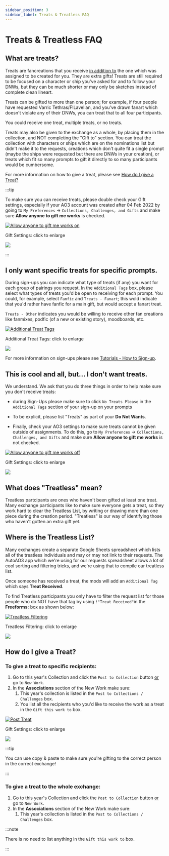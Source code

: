 ```yaml
---
sidebar_position: 3
sidebar_label: Treats & Treatless FAQ
---
```


# Treats & Treatless FAQ

## What are treats?
Treats are fancreations that you receive <u>in addition to</u> the one which was assigned to be created for you. They are extra gifts! Treats are still required to be focused on a character or ship you've asked for and to follow your DNWs, but they can be much shorter or may only be sketches instead of complete clean lineart.

Treats can be gifted to more than one person; for example, if four people have requested Varric Tethras/F!Lavellan, and you've drawn fanart which doesn't violate any of their DNWs, you can treat that to all four participants.

You could receive one treat, multiple treats, or no treats.

Treats may also be given to the exchange as a whole, by placing them in the collection, and NOT completing the "Gift to" section. You can treat the collection with characters or ships which are on the nominations list but didn't make it to the requests, creations which don't quite fit a single prompt (maybe the ships were requested but there are DNWs in your creation), or treats which fit so many prompts to gift it directly to so many participants would be cumbersome.

For more information on how to give a treat, please see [How do I give a Treat?](#how-do-i-give-a-treat)

:::tip

To make sure you can receive treats, please double check your Gift settings, especially if your AO3 account was created after 04 Feb 2022 by going to `My Preferences` → `Collections, Challenges, and Gifts` and make sure **Allow anyone to gift me works** is checked.

<a href="#img3" class="preview">
<img src={require('/img/giftsettingon.png').default} alt="Allow anyone to gift me works on" class="thumbnail"></img>
</a>
<p class="label">Gift Settings: click to enlarge</p>
<p> </p>
<a href="#_" class="lightbox" id="img3">
<img src={require('/img/giftsettingon.png').default}></img>
</a>

:::

## I only want specific treats for specific prompts.
During sign-ups you can indicate what type of treats (if any) you want for each group of pairings you request. In the `Additional Tags` box, please select what types of treats you'd be open to receiving for each prompt. You could, for example, select `Fanfic` and `Treats - Fanart`; this wold indicate that you'd rather have fanfic for a main gift, but would accept a fanart treat.

`Treats - Other` indicates you would be willing to receive other fan creations like fanmixes, podfic (of a new or existing story), moodboards, etc.

<a href="#img1" class="preview">
<img src={require('/img/treattags.png').default} alt="Additional Treat Tags" class="thumbnail"></img>
</a>
<p class="label">Additional Treat Tags: click to enlarge</p>
<p> </p>
<a href="#_" class="lightbox" id="img1">
<img src={require('/img/treattags.png').default}></img>
</a>

For more information on sign-ups please see [Tutorials - How to Sign-up](/docs/tutorials/signups).

## This is cool and all, but... I don't want treats.
We understand. We ask that you do three things in order to help make sure you don't receive treats:

- during Sign-Ups please make sure to click `No Treats Please` in the `Additional Tags` section of your sign-up on your prompts

- To be explicit, please list "Treats" as part of your **Do Not Wants**.

- Finally, check your AO3 settings to make sure treats cannot be given outside of assignments. To do this, go to `My Preferences` → `Collections, Challenges, and Gifts` and make sure **Allow anyone to gift me works** is not checked.

<a href="#img2" class="preview">
<img src={require('/img/giftsettingoff.png').default} alt="Allow anyone to gift me works off" class="thumbnail"></img>
</a>
<p class="label">Gift Settings: click to enlarge</p>
<p> </p>
<a href="#_" class="lightbox" id="img2">
<img src={require('/img/giftsettingoff.png').default}></img>
</a>

## What does "Treatless" mean?
Treatless partcipants are ones who haven't been gifted at least one treat. Many exchange participants like to make sure everyone gets a treat, so they work hard to clear the Treatless List, by writing or drawing more than one piece during the creation period. "Treatless" is our way of identifying those who haven't gotten an extra gift yet.

## Where is the Treatless List?
Many exchanges create a separate Google Sheets spreadsheet which lists all of the treatless individuals and may or may not link to their requests. The AutoAO3 app which we're using for our requests spreadsheet allows a lot of cool sorting and filtering tricks, and we're using that to compile our treatless list.

Once someone has received a treat, the mods will add an `Additional Tag` which says **Treat Received**.

To find Treatless participants you only have to filter the request list for those people who do NOT have that tag by using `!"Treat Received"`in the **Freeforms:** box as shown below:

<a href="#img4" class="preview">
<img src={require('/img/treatreceived.png').default} alt="Treatless Filtering" class="thumbnail"></img>
</a>
<p class="label">Treatless Filtering: click to enlarge</p>
<p> </p>
<a href="#_" class="lightbox" id="img4">
<img src={require('/img/treatreceived.png').default}></img>
</a>

## How do I give a Treat?
### To give a treat to specific recipients:

1. Go to this year's Collection and click the `Post to Collection` button <u>or</u> go to `New Work`.
2. In the **Associations** section of the New Work make sure:
    1. This year's collection is listed in the `Post to Collections / Challenges` box.
    2. You list all the recipients who you'd like to receive the work as a treat in the `Gift this work to` box.

<a href="#img5" class="preview">
<img src={require('/img/posttreat.png').default} alt="Post Treat" class="thumbnail"></img>
</a>
<p class="label">Gift Settings: click to enlarge</p>
<p> </p>
<a href="#_" class="lightbox" id="img5">
<img src={require('/img/posttreat.png').default}></img>
</a>

:::tip

You can use copy & paste to make sure you're gifting to the correct person in the correct exchange!

:::

### To give a treat to the whole exchange:

1. Go to this year's Collection and click the `Post to Collection` button <u>or</u> go to `New Work`.
2. In the **Associations** section of the New Work make sure:
    1. This year's collection is listed in the `Post to Collections / Challenges` box.

:::note

There is no need to list anything in the `Gift this work to` box.

:::